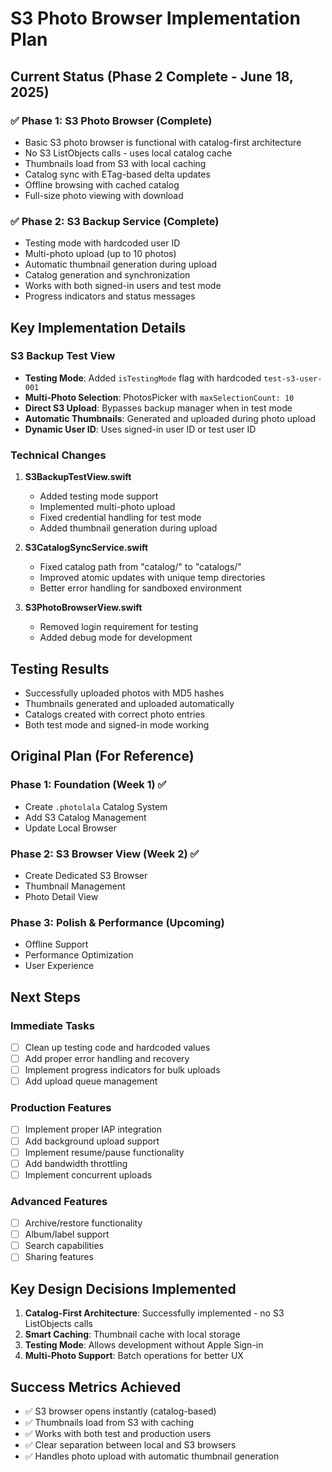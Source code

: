 # S3 Photo Browser Implementation Plan

## Current Status (Phase 2 Complete - June 18, 2025)

### ✅ Phase 1: S3 Photo Browser (Complete)
- Basic S3 photo browser is functional with catalog-first architecture
- No S3 ListObjects calls - uses local catalog cache
- Thumbnails load from S3 with local caching
- Catalog sync with ETag-based delta updates
- Offline browsing with cached catalog
- Full-size photo viewing with download

### ✅ Phase 2: S3 Backup Service (Complete)
- Testing mode with hardcoded user ID
- Multi-photo upload (up to 10 photos)
- Automatic thumbnail generation during upload
- Catalog generation and synchronization
- Works with both signed-in users and test mode
- Progress indicators and status messages

## Key Implementation Details

### S3 Backup Test View
- **Testing Mode**: Added `isTestingMode` flag with hardcoded `test-s3-user-001`
- **Multi-Photo Selection**: PhotosPicker with `maxSelectionCount: 10`
- **Direct S3 Upload**: Bypasses backup manager when in test mode
- **Automatic Thumbnails**: Generated and uploaded during photo upload
- **Dynamic User ID**: Uses signed-in user ID or test user ID

### Technical Changes
1. **S3BackupTestView.swift**
   - Added testing mode support
   - Implemented multi-photo upload
   - Fixed credential handling for test mode
   - Added thumbnail generation during upload

2. **S3CatalogSyncService.swift**
   - Fixed catalog path from "catalog/" to "catalogs/"
   - Improved atomic updates with unique temp directories
   - Better error handling for sandboxed environment

3. **S3PhotoBrowserView.swift**
   - Removed login requirement for testing
   - Added debug mode for development

## Testing Results
- Successfully uploaded photos with MD5 hashes
- Thumbnails generated and uploaded automatically
- Catalogs created with correct photo entries
- Both test mode and signed-in mode working

## Original Plan (For Reference)

### Phase 1: Foundation (Week 1) ✅
- Create `.photolala` Catalog System
- Add S3 Catalog Management
- Update Local Browser

### Phase 2: S3 Browser View (Week 2) ✅
- Create Dedicated S3 Browser
- Thumbnail Management
- Photo Detail View

### Phase 3: Polish & Performance (Upcoming)
- Offline Support
- Performance Optimization
- User Experience

## Next Steps

### Immediate Tasks
- [ ] Clean up testing code and hardcoded values
- [ ] Add proper error handling and recovery
- [ ] Implement progress indicators for bulk uploads
- [ ] Add upload queue management

### Production Features
- [ ] Implement proper IAP integration
- [ ] Add background upload support
- [ ] Implement resume/pause functionality
- [ ] Add bandwidth throttling
- [ ] Implement concurrent uploads

### Advanced Features
- [ ] Archive/restore functionality
- [ ] Album/label support
- [ ] Search capabilities
- [ ] Sharing features

## Key Design Decisions Implemented

1. **Catalog-First Architecture**: Successfully implemented - no S3 ListObjects calls
2. **Smart Caching**: Thumbnail cache with local storage
3. **Testing Mode**: Allows development without Apple Sign-in
4. **Multi-Photo Support**: Batch operations for better UX

## Success Metrics Achieved

- ✅ S3 browser opens instantly (catalog-based)
- ✅ Thumbnails load from S3 with caching
- ✅ Works with both test and production users
- ✅ Clear separation between local and S3 browsers
- ✅ Handles photo upload with automatic thumbnail generation